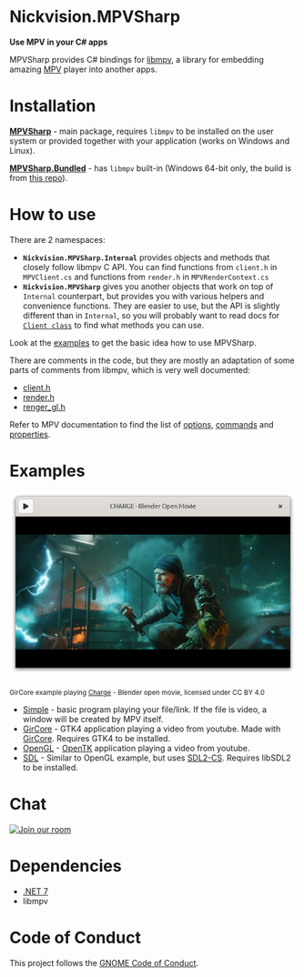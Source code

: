 # Nickvision.MPVSharp

**Use MPV in your C# apps**

MPVSharp provides C# bindings for [libmpv](https://mpv.io/manual/master/#embedding-into-other-programs-libmpv), a library for embedding amazing [MPV](https://mpv.io/) player into another apps.

# Installation
**[MPVSharp](https://www.nuget.org/packages/Nickvision.MPVSharp/)** - main package, requires `libmpv` to be installed on the user system or provided together with your application (works on Windows and Linux).

**[MPVSharp.Bundled](https://www.nuget.org/packages/Nickvision.MPVSharp.Bundled/)** - has `libmpv` built-in (Windows 64-bit only, the build is from [this repo](https://github.com/shinchiro/mpv-winbuild-cmake)).

# How to use

There are 2 namespaces:
* **`Nickvision.MPVSharp.Internal`** provides objects and methods that closely follow libmpv C API. You can find functions from `client.h` in `MPVClient.cs` and functions from `render.h` in `MPVRenderContext.cs`
* **`Nickvision.MPVSharp`** gives you another objects that work on top of `Internal` counterpart, but provides you with various helpers and convenience functions. They are easier to use, but the API is slightly different than in `Internal`, so you will probably want to read docs for [`Client class`](api/Nickvision.MPVSharp.Client.html) to find what methods you can use.

Look at the [examples](#examples) to get the basic idea how to use MPVSharp.

There are comments in the code, but they are mostly an adaptation of some parts of comments from libmpv, which is very well documented:
* [client.h](https://github.com/mpv-player/mpv/blob/release/0.36/libmpv/client.h)
* [render.h](https://github.com/mpv-player/mpv/blob/release/0.36/libmpv/render.h)
* [renger_gl.h](https://github.com/mpv-player/mpv/blob/release/0.36/libmpv/render_gl.h)

Refer to MPV documentation to find the list of [options](https://mpv.io/manual/stable/#options), [commands](https://mpv.io/manual/stable/#list-of-input-commands) and [properties](https://mpv.io/manual/stable/#properties).

# Examples

![GirCore Example](https://raw.githubusercontent.com/NickvisionApps/MPVSharp/main/Examples/GirCore/Screenshot.png)

<sub>GirCore example playing [Charge](https://www.youtube.com/watch?v=UXqq0ZvbOnk) - Blender open movie, licensed under CC BY 4.0</sub>

* [Simple](https://github.com/NickvisionApps/MPVSharp/tree/main/Examples/Simple) - basic program playing your file/link. If the file is video, a window will be created by MPV itself.
* [GirCore](https://github.com/NickvisionApps/MPVSharp/tree/main/Examples/GirCore) - GTK4 application playing a video from youtube. Made with [GirCore](https://github.com/gircore/gir.core). Requires GTK4 to be installed.
* [OpenGL](https://github.com/NickvisionApps/MPVSharp/tree/main/Examples/OpenGL) - [OpenTK](https://opentk.net/index.html) application playing a video from youtube.
* [SDL](https://github.com/NickvisionApps/MPVSharp/tree/main/Examples/SDL) - Similar to OpenGL example, but uses [SDL2-CS](https://github.com/flibitijibibo/SDL2-CS/). Requires libSDL2 to be installed.

# Chat
<a href='https://matrix.to/#/#nickvision:matrix.org'><img width='140' alt='Join our room' src='https://user-images.githubusercontent.com/17648453/196094077-c896527d-af6d-4b43-a5d8-e34a00ffd8f6.png'/></a>

# Dependencies
- [.NET 7](https://dotnet.microsoft.com/en-us/)
- libmpv

# Code of Conduct

This project follows the [GNOME Code of Conduct](https://wiki.gnome.org/Foundation/CodeOfConduct).
